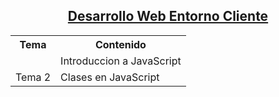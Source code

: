 <a href="/Desarrollo-Web-Entorno-Cliente"><h2 align="center">Desarrollo Web Entorno Cliente</h2></a>

<table>
    <tr>
        <th align="center">Tema</th>
        <th align="center">Contenido</th>
    </tr>
    <tr>
        <td align="left"><a href="Desarrollo-Web-Entorno-Cliente/Tema1-Int"></td>
        <td>Introduccion a JavaScript</td>
    </tr>
    <tr>
        <td align="left">Tema 2</td>
        <td align="left">Clases en JavaScript</td>
    </tr>
</table>
